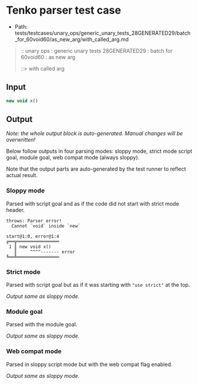# Tenko parser test case

- Path: tests/testcases/unary_ops/generic_unary_tests_28GENERATED29/batch_for_60void60/as_new_arg/with_called_arg.md

> :: unary ops : generic unary tests 28GENERATED29 : batch for 60void60 : as new arg
>
> ::> with called arg

## Input

`````js
new void x()
`````

## Output

_Note: the whole output block is auto-generated. Manual changes will be overwritten!_

Below follow outputs in four parsing modes: sloppy mode, strict mode script goal, module goal, web compat mode (always sloppy).

Note that the output parts are auto-generated by the test runner to reflect actual result.

### Sloppy mode

Parsed with script goal and as if the code did not start with strict mode header.

`````
throws: Parser error!
  Cannot `void` inside `new`

start@1:0, error@1:4
╔══╦════════════════
 1 ║ new void x()
   ║     ^^^^------- error
╚══╩════════════════

`````

### Strict mode

Parsed with script goal but as if it was starting with `"use strict"` at the top.

_Output same as sloppy mode._

### Module goal

Parsed with the module goal.

_Output same as sloppy mode._

### Web compat mode

Parsed in sloppy script mode but with the web compat flag enabled.

_Output same as sloppy mode._
